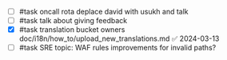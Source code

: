 - [ ] #task oncall rota deplace david with usukh and talk
- [ ] #task talk about giving feedback
- [x] #task translation bucket owners doc/i18n/how_to/upload_new_translations.md ✅ 2024-03-13
- [ ] #task SRE topic: WAF rules improvements for invalid paths?